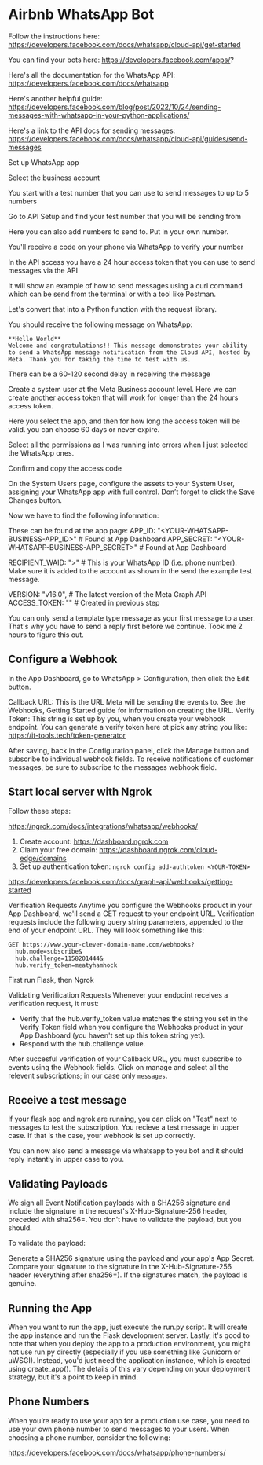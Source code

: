 # Airbnb WhatsApp Bot

Follow the instructions here: https://developers.facebook.com/docs/whatsapp/cloud-api/get-started

You can find your bots here: https://developers.facebook.com/apps/?

Here's all the documentation for the WhatsApp API: https://developers.facebook.com/docs/whatsapp

Here's another helpful guide: https://developers.facebook.com/blog/post/2022/10/24/sending-messages-with-whatsapp-in-your-python-applications/

Here's a link to the API docs for sending messages: https://developers.facebook.com/docs/whatsapp/cloud-api/guides/send-messages

Set up WhatsApp app

Select the business account

You start with a test number that you can use to send messages to up to 5 numbers

Go to API Setup and find your test number that you will be sending from

Here you can also add numbers to send to. Put in your own number.

You'll receive a code on your phone via WhatsApp to verify your number

In the API access you have a 24 hour access token that you can use to send messages via the API

It will show an example of how to send messages using a curl command which can be send from the terminal or with a tool like Postman.

Let's convert that into a Python function with the request library.

You should receive the following message on WhatsApp:

```text
**Hello World**
Welcome and congratulations!! This message demonstrates your ability to send a WhatsApp message notification from the Cloud API, hosted by Meta. Thank you for taking the time to test with us.
```

There can be a 60-120 second delay in receiving the message

Create a system user at the Meta Business account level. Here we can create another access token that will work for longer than the 24 hours access token.

Here you select the app, and then for how long the access token will be valid. you can choose 60 days or never expire.

Select all the permissions as I was running into errors when I just selected the WhatsApp ones.

Confirm and copy the access code

On the System Users page, configure the assets to your System User, assigning your WhatsApp app with full control. Don’t forget to click the Save Changes button.


Now we have to find the following information:

These can be found at the app page:
APP_ID: "<YOUR-WHATSAPP-BUSINESS-APP_ID>" # Found at App Dashboard
APP_SECRET: "<YOUR-WHATSAPP-BUSINESS-APP_SECRET>" # Found at App Dashboard

RECIPIENT_WAID: "<YOUR-RECIPIENT-TEST-PHONE-NUMBER>>" # This is your WhatsApp ID (i.e. phone number). Make sure it is added to the account as shown in the send the example test message.

VERSION: "v16.0", # The latest version of the Meta Graph API
ACCESS_TOKEN: "<YOUR-SYSTEM-USER-ACCESS-TOKEN>" # Created in previous step


You can only send a template type message as your first message to a user. That's why you have to send a reply first before we continue. Took me 2 hours to figure this out.


## Configure a Webhook

In the App Dashboard, go to WhatsApp > Configuration, then click the Edit button.

Callback URL: This is the URL Meta will be sending the events to. See the Webhooks, Getting Started guide for information on creating the URL.
Verify Token: This string is set up by you, when you create your webhook endpoint.
You can generate a verify token here ot pick any string you like: https://it-tools.tech/token-generator

After saving, back in the Configuration panel, click the Manage button and subscribe to individual webhook fields. To receive notifications of customer messages, be sure to subscribe to the messages webhook field.


## Start local server with Ngrok

Follow these steps:

https://ngrok.com/docs/integrations/whatsapp/webhooks/

1. Create account: https://dashboard.ngrok.com
2. Claim your free domain: https://dashboard.ngrok.com/cloud-edge/domains
3. Set up authentication token: `ngrok config add-authtoken <YOUR-TOKEN>`

https://developers.facebook.com/docs/graph-api/webhooks/getting-started

Verification Requests
Anytime you configure the Webhooks product in your App Dashboard, we'll send a GET request to your endpoint URL. Verification requests include the following query string parameters, appended to the end of your endpoint URL. They will look something like this:

```
GET https://www.your-clever-domain-name.com/webhooks?
  hub.mode=subscribe&
  hub.challenge=1158201444&
  hub.verify_token=meatyhamhock
```

First run Flask, then Ngrok

Validating Verification Requests
Whenever your endpoint receives a verification request, it must:
- Verify that the hub.verify_token value matches the string you set in the Verify Token field when you configure the Webhooks product in your App Dashboard (you haven't set up this token string yet).
- Respond with the hub.challenge value.

After succesful verification of your Callback URL, you must subscribe to events using the Webhook fields. Click on manage and select all the relevent subscriptions; in our case only `messages`.

## Receive a test message

If your flask app and ngrok are running, you can click on "Test" next to messages to test the subscription. You recieve a test message in upper case. If that is the case, your webhook is set up correctly.

You can now also send a message via whatsapp to you bot and it should reply instantly in upper case to you.


##  Validating Payloads
We sign all Event Notification payloads with a SHA256 signature and include the signature in the request's X-Hub-Signature-256 header, preceded with sha256=. You don't have to validate the payload, but you should.

To validate the payload:

Generate a SHA256 signature using the payload and your app's App Secret.
Compare your signature to the signature in the X-Hub-Signature-256 header (everything after sha256=). If the signatures match, the payload is genuine.

## Running the App
When you want to run the app, just execute the run.py script. It will create the app instance and run the Flask development server.
Lastly, it's good to note that when you deploy the app to a production environment, you might not use run.py directly (especially if you use something like Gunicorn or uWSGI). Instead, you'd just need the application instance, which is created using create_app(). The details of this vary depending on your deployment strategy, but it's a point to keep in mind.
## Phone Numbers
When you’re ready to use your app for a production use case, you need to use your own phone number to send messages to your users. When choosing a phone number, consider the following:

https://developers.facebook.com/docs/whatsapp/phone-numbers/

